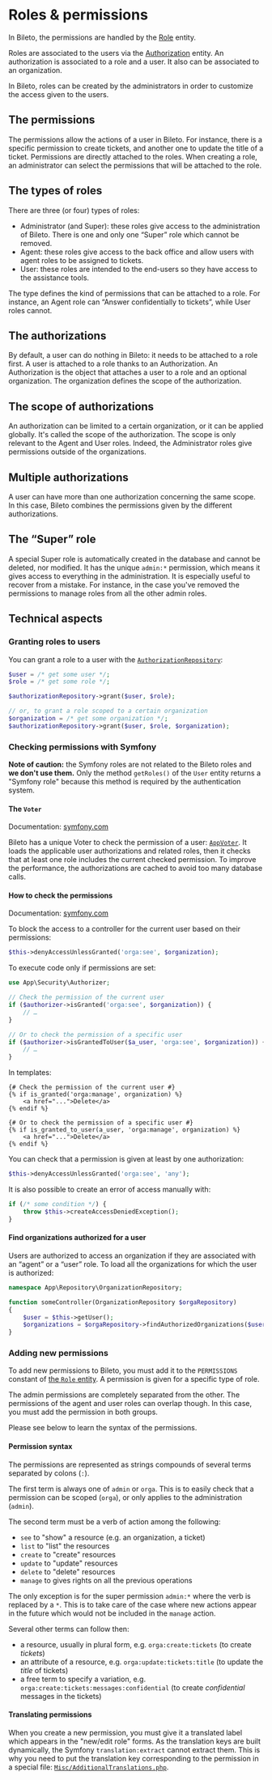 # Roles & permissions

In Bileto, the permissions are handled by the [Role](/src/Entity/Role.php) entity.

Roles are associated to the users via the [Authorization](/src/Entity/Authorization.php) entity.
An authorization is associated to a role and a user.
It also can be associated to an organization.

In Bileto, roles can be created by the administrators in order to customize the access given to the users.

## The permissions

The permissions allow the actions of a user in Bileto.
For instance, there is a specific permission to create tickets, and another one to update the title of a ticket.
Permissions are directly attached to the roles.
When creating a role, an administrator can select the permissions that will be attached to the role.

## The types of roles

There are three (or four) types of roles:

- Administrator (and Super): these roles give access to the administration of Bileto. There is one and only one “Super” role which cannot be removed.
- Agent: these roles give access to the back office and allow users with agent roles to be assigned to tickets.
- User: these roles are intended to the end-users so they have access to the assistance tools.

The type defines the kind of permissions that can be attached to a role.
For instance, an Agent role can “Answer confidentially to tickets”, while User roles cannot.

## The authorizations

By default, a user can do nothing in Bileto: it needs to be attached to a role first.
A user is attached to a role thanks to an Authorization.
An Authorization is the object that attaches a user to a role and an optional organization.
The organization defines the scope of the authorization.

## The scope of authorizations

An authorization can be limited to a certain organization, or it can be applied globally.
It's called the scope of the authorization.
The scope is only relevant to the Agent and User roles.
Indeed, the Administrator roles give permissions outside of the organizations.

## Multiple authorizations

A user can have more than one authorization concerning the same scope.
In this case, Bileto combines the permissions given by the different authorizations.

## The “Super” role

A special Super role is automatically created in the database and cannot be deleted, nor modified.
It has the unique `admin:*` permission, which means it gives access to everything in the administration.
It is especially useful to recover from a mistake.
For instance, in the case you've removed the permissions to manage roles from all the other admin roles.

## Technical aspects

### Granting roles to users

You can grant a role to a user with the [`AuthorizationRepository`](/src/Repository/AuthorizationRepository.php):

```php
$user = /* get some user */;
$role = /* get some role */;

$authorizationRepository->grant($user, $role);

// or, to grant a role scoped to a certain organization
$organization = /* get some organization */;
$authorizationRepository->grant($user, $role, $organization);
```

### Checking permissions with Symfony

**Note of caution:** the Symfony roles are not related to the Bileto roles and **we don't use them.**
Only the method `getRoles()` of the `User` entity returns a "Symfony role" because this method is required by the authentication system.

#### The `Voter`

Documentation: [symfony.com](https://symfony.com/doc/current/security/voters.html)

Bileto has a unique Voter to check the permission of a user: [`AppVoter`](/src/Security/AppVoter.php).
It loads the applicable user authorizations and related roles, then it checks that at least one role includes the current checked permission.
To improve the performance, the authorizations are cached to avoid too many database calls.

#### How to check the permissions

Documentation: [symfony.com](https://symfony.com/doc/current/security.html#access-control-authorization)

To block the access to a controller for the current user based on their permissions:

```php
$this->denyAccessUnlessGranted('orga:see', $organization);
```

To execute code only if permissions are set:

```php
use App\Security\Authorizer;

// Check the permission of the current user
if ($authorizer->isGranted('orga:see', $organization)) {
    // …
}

// Or to check the permission of a specific user
if ($authorizer->isGrantedToUser($a_user, 'orga:see', $organization)) {
    // …
}
```

In templates:

```twig
{# Check the permission of the current user #}
{% if is_granted('orga:manage', organization) %}
    <a href="...">Delete</a>
{% endif %}

{# Or to check the permission of a specific user #}
{% if is_granted_to_user(a_user, 'orga:manage', organization) %}
    <a href="...">Delete</a>
{% endif %}
```

You can check that a permission is given at least by one authorization:

```php
$this->denyAccessUnlessGranted('orga:see', 'any');
```

It is also possible to create an error of access manually with:

```php
if (/* some condition */) {
    throw $this->createAccessDeniedException();
}
```

#### Find organizations authorized for a user

Users are authorized to access an organization if they are associated with an “agent” or a “user” role.
To load all the organizations for which the user is authorized:

```php
namespace App\Repository\OrganizationRepository;

function someController(OrganizationRepository $orgaRepository)
{
    $user = $this->getUser();
    $organizations = $orgaRepository->findAuthorizedOrganizations($user);
}
```

### Adding new permissions

To add new permissions to Bileto, you must add it to the `PERMISSIONS` constant of [the `Role` entity](/src/Entity/Role.php).
A permission is given for a specific type of role.

The admin permissions are completely separated from the other.
The permissions of the agent and user roles can overlap though.
In this case, you must add the permission in both groups.

Please see below to learn the syntax of the permissions.

#### Permission syntax

The permissions are represented as strings compounds of several terms separated by colons (`:`).

The first term is always one of `admin` or `orga`.
This is to easily check that a permission can be scoped (`orga`), or only applies to the administration (`admin`).

The second term must be a verb of action among the following:

- `see` to "show" a resource (e.g. an organization, a ticket)
- `list` to "list" the resources
- `create` to "create" resources
- `update` to "update" resources
- `delete` to "delete" resources
- `manage` to gives rights on all the previous operations

The only exception is for the super permission `admin:*` where the verb is replaced by a `*`.
This is to take care of the case where new actions appear in the future which would not be included in the `manage` action.

Several other terms can follow then:

- a resource, usually in plural form, e.g. `orga:create:tickets` (to create _tickets_)
- an attribute of a resource, e.g. `orga:update:tickets:title` (to update the _title_ of tickets)
- a free term to specify a variation, e.g. `orga:create:tickets:messages:confidential` (to create _confidential_ messages in the tickets)

#### Translating permissions

When you create a new permission, you must give it a translated label which appears in the "new/edit role" forms.
As the translation keys are built dynamically, the Symfony `translation:extract` cannot extract them.
This is why you need to put the translation key corresponding to the permission in a special file: [`Misc/AdditionalTranslations.php`](/src/Misc/AdditionalTranslations.php).
